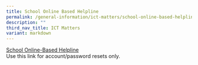 ```yaml
---
title: School Online Based Helpline
permalink: /general-information/ict-matters/school-online-based-helpline/
description: ""
third_nav_title: ICT Matters
variant: markdown
---
```

[School Online-Based Helpline](https://go.gov.sg/peps-helpline)<br>
Use this link for account/password resets only.